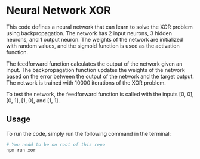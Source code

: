 # Neural Network XOR

This code defines a neural network that can learn to solve the XOR problem using backpropagation. The network has 2 input neurons, 3 hidden neurons, and 1 output neuron. The weights of the network are initialized with random values, and the sigmoid function is used as the activation function.

The feedforward function calculates the output of the network given an input. The backpropagation function updates the weights of the network based on the error between the output of the network and the target output. The network is trained with 10000 iterations of the XOR problem.

To test the network, the feedforward function is called with the inputs [0, 0], [0, 1], [1, 0], and [1, 1].

## Usage

To run the code, simply run the following command in the terminal:

```bash
# You nedd to be on root of this repo
npm run xor
```
